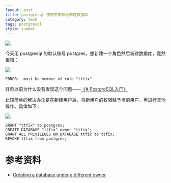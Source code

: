 ```yaml
---
layout: post
title: postgresql 使用不同账号新建数据库
category: tech
tags: postgresql
style: summer
---
```

![](https://cdn.kelu.org/blog/tags/postgresql.jpg)

今天用 postgresql 的默认账号 postgres，想新建一个角色然后新建数据库，竟然报错：

![](https://cdn.kelu.org/blog/2017/09/pg1.jpg)

	ERROR:  must be member of role "ttfix"

好奇以前为什么没有发现这个问题——[《# PostgreSQL入门》](/tech/2017/04/08/postgresql-tutorial.html)

比较简单的解决办法是在新建用户后，将新用户的权限赋予当前用户，再进行其他操作。具体如下：

![](https://cdn.kelu.org/blog/2017/09/pg2.jpg)

	GRANT "ttfix" to postgres;
	CREATE DATABASE "ttfix" owner "ttfix";
	GRANT ALL PRIVILEGES ON DATABASE ttfix to ttfix;
	REVOKE ttfix from postgres;

# 参考资料

* [Creating a database under a different owner](https://dba.stackexchange.com/questions/96368/creating-a-database-under-a-different-owner)
